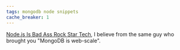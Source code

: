```yaml
---
tags: mongodb node snippets
cache_breaker: 1
---
```


[Node.js Is Bad Ass Rock Star Tech](http://www.youtube.com/watch?v=bzkRVzciAZg), I believe from the same guy who brought you "MongoDB is web-scale".

